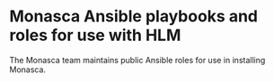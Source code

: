 # Monasca Ansible playbooks and roles for use with HLM
The Monasca team maintains public Ansible roles for use in installing Monasca. 
